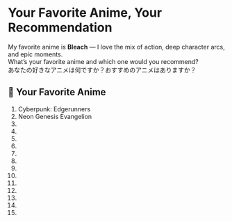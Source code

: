 # Your Favorite Anime, Your Recommendation 

My favorite anime is **Bleach** — I love the mix of action, deep character arcs, and epic moments.  
What’s your favorite anime and which one would you recommend?  
あなたの好きなアニメは何ですか？おすすめのアニメはありますか？

## 💬 Your Favorite Anime
1. Cyberpunk: Edgerunners
2. Neon Genesis Evangelion
3. 
4. 
5. 
6. 
7. 
8. 
9. 
10. 
11. 
12. 
13. 
14. 
15. 
